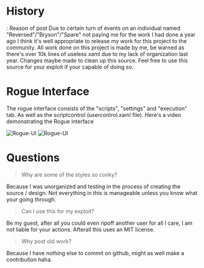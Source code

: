 # History 
: Reason of post
Due to certain turn of events on an individual named "Reversed"/"Bryson"/"Spare" not paying me for the work I had done a year ago I think it's well appropriate to release my work for this project to the community. All work done on this project is made by me, be warned as there's over 10k lines of useless xaml due to my lack of organization last year. Changes maybe made to clean up this source. Feel free to use this source for your exploit if your capable of doing so. 

# Rogue Interface

The rogue interface consists of the "scripts", "settings" and "execution" tab. As well as the scriptcontrol (usercontrol.xaml file). Here's a video demonstrating the Rogue interface

![Rogue-UI](https://user-images.githubusercontent.com/51274450/172288159-d961fc1c-6cdf-4fb4-a6e4-e907df40766a.svg)
![Rogue-UI](https://user-images.githubusercontent.com/51274450/172288283-486e3701-0da0-406e-b456-0d0be590163b.svg)

# Questions

> Why are some of the styles so conky? 

Because I was unorganized and testing in the process of creating the source / design. Not everything in this is manageable unless you know what your going through.

> Can I use this for my exploit?

Be my guest, after all you could even ripoff another user for all I care, I am not liable for your actions. Afterall this uses an MIT license.

> Why post old work?

Because I have nothing else to commit on github, might as well make a contribution haha.
